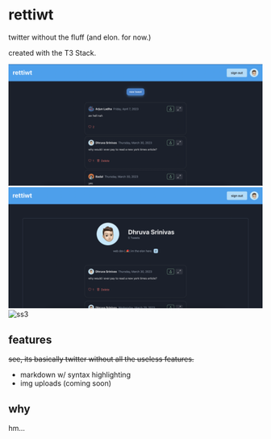 # rettiwt

twitter without the fluff (and elon. for now.)

created with the T3 Stack.

![ss1](/public/ss1.png)
![ss2](/public/ss2.png)
![ss3](https://i.imgur.com/bD4Hty9.png)

## features

~~see, its basically twitter without all the useless features.~~

- markdown w/ syntax highlighting
- img uploads (coming soon)

## why

hm...
